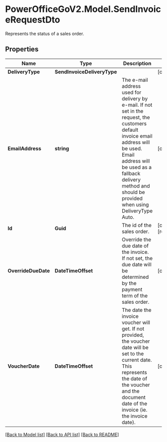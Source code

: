 # PowerOfficeGoV2.Model.SendInvoiceRequestDto
Represents the status of a sales order.

## Properties

Name | Type | Description | Notes
------------ | ------------- | ------------- | -------------
**DeliveryType** | **SendInvoiceDeliveryType** |  | [optional] 
**EmailAddress** | **string** | The e-mail address used for delivery by e-mail.  If not set in the request, the customers default invoice email address will be used.  Email address will be used as a fallback delivery method and should be provided when using DeliveryType Auto. | [optional] 
**Id** | **Guid** | The id of the sales order. | [optional] [readonly] 
**OverrideDueDate** | **DateTimeOffset** | Override the due date of the invoice.  If not set, the due date will be determined by the payment term of the sales order. | [optional] 
**VoucherDate** | **DateTimeOffset** | The date the invoice voucher will get. If not provided, the voucher date will be set to the current date.  This represents the date of the voucher and the document date of the invoice (ie. the invoice date). | [optional] 

[[Back to Model list]](../../README.md#documentation-for-models) [[Back to API list]](../../README.md#documentation-for-api-endpoints) [[Back to README]](../../README.md)


